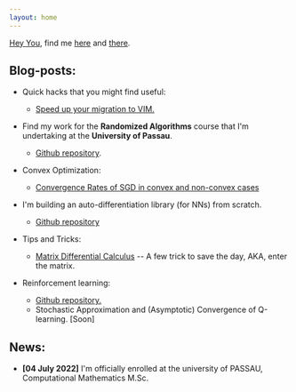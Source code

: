 ```yaml
---
layout: home
---
```



[Hey You](https://www.youtube.com/watch?v=c-MU_5VkjtE), find me [here](/about/) and [there](/contact/).

## Blog-posts:

* Quick hacks that you might find useful: 
    * [Speed up your migration to VIM.](/blogs/vim)
* Find my work for the **Randomized Algorithms** course that I'm undertaking at the **University of Passau**.
  * [Github repository](https://github.com/eigenAyoub/randomised-algorithms). 


* Convex Optimization:
  * [Convergence Rates of SGD in convex and non-convex cases](/blogs/SGD)

* I'm building an auto-differentiation library (for NNs) from scratch.
    * [Github repository](https://github.com/eigenAyoub/check-your-gradients)


* Tips and Tricks:
  * [Matrix Differential Calculus](/blogs/enter_the_matrix) -- A few trick to save the day, AKA, enter the matrix.

* Reinforcement learning:
  * [Github repository.](https://github.com/eigenAyoub/reinforcement-learning)
  * Stochastic Approximation and (Asymptotic) Convergence of Q-learning. [Soon]



## News:

* **[04 July 2022]** I'm officially enrolled at the university of PASSAU, Computational Mathematics M.Sc.


